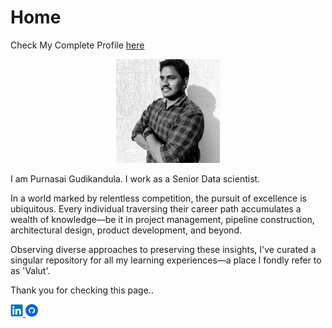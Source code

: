 # Home

Check My Complete Profile [here](https://purnasai.github.io/)

<p align="center" width="100%">
    <img width="33%" src="/icons/profile_pic.jpg">
</p>

I am Purnasai Gudikandula. I work as a Senior Data scientist. 

In a world marked by relentless competition, the pursuit of excellence is ubiquitous. Every individual traversing their career path accumulates a wealth of knowledge—be it in project management, pipeline construction, architectural design, product development, and beyond.

Observing diverse approaches to preserving these insights, I've curated a singular repository for all my learning experiences—a place I fondly refer to as 'Valut'.

Thank you for checking this page..

<div>
    <a href="https://www.linkedin.com/in/purnasai-gudikandula/"style="display: inline-block margin-right: 500px;">
    <img src="/icons/linkedin-original.svg" alt="linkedin" style="width:20px;height:20px;">
    </a>
    <a href="https://github.com/purnasai">
    <img src="/icons/github.svg" alt="github" style="width:20px;height:20px;">
    </a>
</div>
